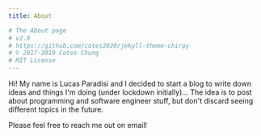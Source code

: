 ```yaml
---
title: About

# The About page
# v2.0
# https://github.com/cotes2020/jekyll-theme-chirpy
# © 2017-2019 Cotes Chung
# MIT License
---
```


Hi! My name is Lucas Paradisi and I decided to start a blog to write down ideas and things I'm doing (under lockdown initially)... The idea is to post about programming and software engineer stuff, but don't discard seeing different topics in the future.

Please feel free to reach me out on email!
